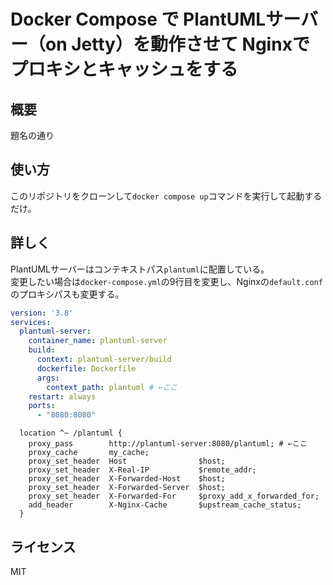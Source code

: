 # Docker Compose で PlantUMLサーバー（on Jetty）を動作させて Nginxでプロキシとキャッシュをする

## 概要

題名の通り

## 使い方

このリポジトリをクローンして`docker compose up`コマンドを実行して起動するだけ。

## 詳しく

PlantUMLサーバーはコンテキストパス`plantuml`に配置している。  
変更したい場合は`docker-compose.yml`の9行目を変更し、Nginxの`default.conf`のプロキシパスも変更する。

```yml
version: '3.8'
services:
  plantuml-server:
    container_name: plantuml-server
    build:
      context: plantuml-server/build
      dockerfile: Dockerfile
      args:
        context_path: plantuml # ←ここ
    restart: always
    ports:
      - "8080:8080"
```

```
  location ^~ /plantuml {
    proxy_pass        http://plantuml-server:8080/plantuml; # ←ここ
    proxy_cache       my_cache;
    proxy_set_header  Host                $host;
    proxy_set_header  X-Real-IP           $remote_addr;
    proxy_set_header  X-Forwarded-Host    $host;
    proxy_set_header  X-Forwarded-Server  $host;
    proxy_set_header  X-Forwarded-For     $proxy_add_x_forwarded_for;
    add_header        X-Nginx-Cache       $upstream_cache_status;
  }
```

## ライセンス

MIT

